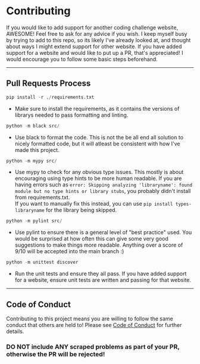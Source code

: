 # Contributing

If you would like to add support for another coding challenge website, AWESOME! Feel free to ask for any advice if you wish. 
I keep myself busy by trying to add to this repo, so its likely I've already looked at, and thought about ways I might extend support for other website. 
If you have added support for a website and would like to put up a PR, that's appreciated! I would encourage you to follow some basic steps beforehand.

***

## Pull Requests Process
```python
pip install -r ./requirements.txt
```
- Make sure to install the requirements, as it contains the versions of librarys needed to pass formatting and linting.

```python
python -m black src/
```
- Use black to format the code. This is not the be all end all solution to nicely formatted code, but it will atleast be consistent with how I've made this project.

```python
python -m mypy src/
```
- Use mypy to check for any obvious type issues. This mostly is about encouraging using type hints to be more human readable. 
If you are having errors such as `error: Skipping analyzing 'libraryname': found module but no type hints or library stubs`, you probably didn't install from requirements.txt.  
If you want to manually fix this instead, you can use `pip install types-libraryname` for the library being skipped. 

```python
python -m pylint src/
```
- Use pylint to ensure there is a general level of "best practice" used. You would be surprised at how often this can give some very good suggestions to make things more readable. 
Anything over a score of 9/10 will be accepted into the main branch :)

```python
python -m unittest discover
```
- Run the unit tests and ensure they all pass. If you have added support for a website, ensure unit tests are written and passing for that website.

***

## Code of Conduct

Contributing to this project means you are willing to follow the same conduct that others are held to! Please see [Code of Conduct](https://github.com/Pavocracy/leetscraper/blob/main/docs/CODE_OF_CONDUCT.md "Code of conduct doc") for further details.

### **DO NOT include ANY scraped problems as part of your PR, otherwise the PR will be rejected!**
